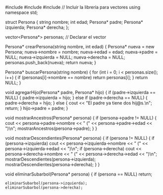 #include <iostream>
#include <string>
#include <vector> // Incluir la librería para vectores
using namespace std;

struct Persona {
    string nombre;
    int edad;
    Persona* padre;
    Persona* izquierda;
    Persona* derecha;
};

vector<Persona*> personas; // Declarar el vector

Persona* crearPersona(string nombre, int edad) {
    Persona* nueva = new Persona;
    nueva->nombre = nombre;
    nueva->edad = edad;
    nueva->padre = NULL;
    nueva->izquierda = NULL;
    nueva->derecha = NULL;
    personas.push_back(nueva);
    return nueva;
}

Persona* buscarPersona(string nombre) {
    for (int i = 0; i < personas.size(); i++) {
        if (personas[i]->nombre == nombre)
            return personas[i];
    }
    return NULL;
}

void agregarHijo(Persona* padre, Persona* hijo) {
    if (padre->izquierda == NULL) {
        padre->izquierda = hijo;
    } else if (padre->derecha == NULL) {
        padre->derecha = hijo;
    } else {
        cout << "El padre ya tiene dos hij@s.\n";
        return;
    }
    hijo->padre = padre;
}

void mostrarAncestros(Persona* persona) {
    if (persona->padre != NULL) {
        cout << persona->padre->nombre << " (" << persona->padre->edad << ")\n";
        mostrarAncestros(persona->padre);
    }
}

void mostrarDescendientes(Persona* persona) {
    if (persona != NULL) {
        if (persona->izquierda)
            cout << persona->izquierda->nombre << " (" << persona->izquierda->edad << ")\n";
        if (persona->derecha)
            cout << persona->derecha->nombre << " (" << persona->derecha->edad << ")\n";
        mostrarDescendientes(persona->izquierda);
        mostrarDescendientes(persona->derecha);
    }
}

void eliminarSubarbol(Persona* persona) {
    if (persona == NULL) return;

    eliminarSubarbol(persona->izquierda);
    eliminarSubarbol(persona->derecha);
